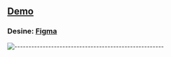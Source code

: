 ## [Demo](https://buzrom.github.io/acquaintance_with_me/)

### Desine: [Figma](https://www.figma.com/file/Qlk9Y4RycygcYuucGolW9C/Free--Landing--Page-Template-(Copy)?node-id=0%3A1)
![-----------------------------------------------------](https://raw.githubusercontent.com/andreasbm/readme/master/assets/lines/rainbow.png)